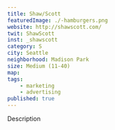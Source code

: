 ```yaml
---
title: Shaw/Scott
featuredImage: ./-hamburgers.png
website: http://shawscott.com/
twit: ShawScott
inst: _shawscott
category: S
city: Seattle
neighborhood: Madison Park
size: Medium (11-40)
map: 
tags:
    - marketing
    - advertising
published: true
---
```


Description

